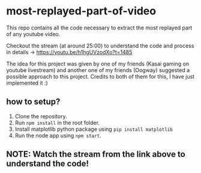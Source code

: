 # most-replayed-part-of-video

This repo contains all the code necessary to extract the most replayed part of any youtube video. 

Checkout the stream (at around 25:00) to understand the code and process in details -> https://youtu.be/h1hgUVzodXo?t=1485

The idea for this project was given by one of my friends (Kasai gaming on youtube livestream) and another one of my friends (Oogway) suggested a possible approach to this project. 
Credits to both of them for this, I have just implemented it :)

## how to setup?

1. Clone the repository.
2. Run `npm install` in the root folder.
3. Install matplotlib python package using `pip install matplotlib`
4. Run the node app using `npm start`.


## NOTE: Watch the stream from the link above to understand the code!


